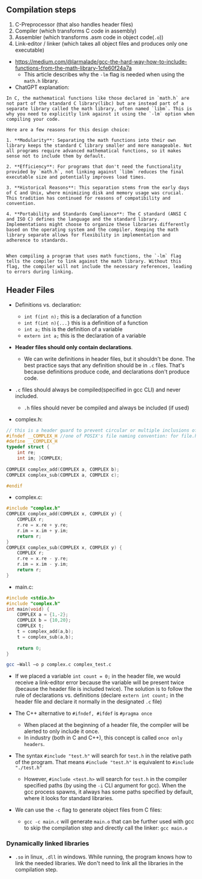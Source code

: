 ## Compilation steps

1. C-Preprocessor (that also handles header files)
2. Compiler (which transforms C code in assembly)
3. Assembler (which transforms .asm code in object code(`.o`))
4. Link-editor / linker (which takes all object files and produces only one executable)

- https://medium.com/@larmalade/gcc-the-hard-way-how-to-include-functions-from-the-math-library-1cfe60f24a7a
	- This article describes why the ``-lm`` flag is needed when using the ``math.h`` library. 
- ChatGPT explanation:
```
In C, the mathematical functions like those declared in `math.h` are not part of the standard C library(libc) but are instead part of a separate library called the math library, often named `libm`. This is why you need to explicitly link against it using the `-lm` option when compiling your code.

Here are a few reasons for this design choice:

1. **Modularity**: Separating the math functions into their own library keeps the standard C library smaller and more manageable. Not all programs require advanced mathematical functions, so it makes sense not to include them by default.
    
2. **Efficiency**: For programs that don't need the functionality provided by `math.h`, not linking against `libm` reduces the final executable size and potentially improves load times.
    
3. **Historical Reasons**: This separation stems from the early days of C and Unix, where minimizing disk and memory usage was crucial. This tradition has continued for reasons of compatibility and convention.
    
4. **Portability and Standards Compliance**: The C standard (ANSI C and ISO C) defines the language and the standard library. Implementations might choose to organize these libraries differently based on the operating system and the compiler. Keeping the math library separate allows for flexibility in implementation and adherence to standards.
    

When compiling a program that uses math functions, the `-lm` flag tells the compiler to link against the math library. Without this flag, the compiler will not include the necessary references, leading to errors during linking.
```

## Header Files
- Definitions vs. declaration:
	- ``int f(int n);`` this is a declaration of a function
	- ``int f(int n){...}`` this is a definition of a function
	- ``int a;`` this is the definition of a variable
	- ``extern int a;`` this is the declaration of a variable

- **Header files should only contain declarations**.
	- We can write definitions in header files, but it shouldn't be done. The best practice says that any definition should be in ``.c`` files. That's because definitions produce code, and declarations don't produce code.

- ``.c`` files should always be compiled(specified in gcc CLI) and never included.
	- ``.h`` files should never be compiled and always be included (if used)
- complex.h:
```C
// this is a header guard to prevent circular or multiple inclusions of the same file
#ifndef __COMPLEX_H //one of POSIX's file naming convention: for file.h __FILE_H 
#define __COMPLEX_H 
typedef struct { 
	int re; 
	int im; }COMPLEX; 
	
COMPLEX complex_add(COMPLEX a, COMPLEX b); 
COMPLEX complex_sub(COMPLEX a, COMPLEX c); 

#endif
```
- complex.c:
```C
#include "complex.h" 
COMPLEX complex_add(COMPLEX x, COMPLEX y) { 
	COMPLEX r; 
	r.re = x.re + y.re; 
	r.im = x.im + y.im; 
	return r; 
} 
COMPLEX complex_sub(COMPLEX x, COMPLEX y) { 
	COMPLEX r; 
	r.re = x.re - y.re; 
	r.im = x.im - y.im; 
	return r; 
}
```

-  main.c:
```C
#include <stdio.h> 
#include "complex.h" 
int main(void) { 
	COMPLEX a = {1,-2}; 
	COMPLEX b = {10,20}; 
	COMPLEX t; 
	t = complex_add(a,b); 
	t = complex_sub(a,b); 
	
	return 0; 
}
```
```Bash
gcc –Wall –o p complex.c complex_test.c
```
- If we placed a variable ``int count = 0;`` in the header file, we would receive a link-editor error because the variable will be present twice (because the header file is included twice). The solution is to follow the rule of declarations vs. definitions (declare ``extern int count;`` in the header file and declare it normally in the designated ``.c`` file)
- The C++ alternative to ``#ifndef, #ifdef`` is ``#pragma once``
	- When placed at the beginning of a header file, the compiler will be alerted to only include it once.
	- In industry (both in C and C++), this concept is called  ``once only headers``.
- The syntax ``#include "test.h"`` will search for ``test.h`` in the relative path of the program. That means ``#include "test.h"`` is equivalent to ``#include "./test.h"``
	- However, ``#include <test.h>`` will search for ``test.h`` in the compiler specified paths (by using the ``-i`` CLI argument for gcc). When the gcc process spawns, it always has some paths specified by default, where it looks for standard libraries. 

- We can use the ``-c`` flag to generate object files from C files:
	- ``gcc -c main.c`` will generate ``main.o`` that can be further used with gcc to skip the compilation step and directly call the linker: ``gcc main.o``
### Dynamically linked libraries
 - ``.so`` in linux, ``.dll`` in windows. While running, the program knows how to link the needed libraries. We don't need to link all the libraries in the compilation step.
